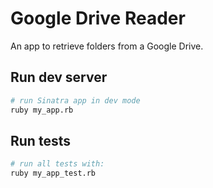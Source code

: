 # Google Drive Reader

An app to retrieve folders from a Google Drive.

## Run dev server
```sh
# run Sinatra app in dev mode
ruby my_app.rb
```

## Run tests
```sh
# run all tests with:
ruby my_app_test.rb
```
